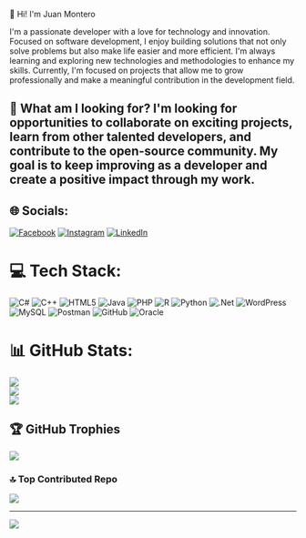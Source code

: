 👋 Hi! I'm Juan Montero

I'm a passionate developer with a love for technology and innovation. Focused on software development, I enjoy building solutions that not only solve problems but also make life easier and more efficient. I'm always learning and exploring new technologies and methodologies to enhance my skills. Currently, I'm focused on projects that allow me to grow professionally and make a meaningful contribution in the development field.

🚀 What am I looking for?
I'm looking for opportunities to collaborate on exciting projects, learn from other talented developers, and contribute to the open-source community. My goal is to keep improving as a developer and create a positive impact through my work.
---
## 🌐 Socials:
[![Facebook](https://img.shields.io/badge/Facebook-%231877F2.svg?logo=Facebook&logoColor=white)](https://facebook.com/juanmaria.monteroumana) [![Instagram](https://img.shields.io/badge/Instagram-%23E4405F.svg?logo=Instagram&logoColor=white)](https://instagram.com/jmonteroqp41) [![LinkedIn](https://img.shields.io/badge/LinkedIn-%230077B5.svg?logo=linkedin&logoColor=white)](https://linkedin.com/in/jmontero048) 

# 💻 Tech Stack:
![C#](https://img.shields.io/badge/c%23-%23239120.svg?style=for-the-badge&logo=csharp&logoColor=white) ![C++](https://img.shields.io/badge/c++-%2300599C.svg?style=for-the-badge&logo=c%2B%2B&logoColor=white) ![HTML5](https://img.shields.io/badge/html5-%23E34F26.svg?style=for-the-badge&logo=html5&logoColor=white) ![Java](https://img.shields.io/badge/java-%23ED8B00.svg?style=for-the-badge&logo=openjdk&logoColor=white) ![PHP](https://img.shields.io/badge/php-%23777BB4.svg?style=for-the-badge&logo=php&logoColor=white) ![R](https://img.shields.io/badge/r-%23276DC3.svg?style=for-the-badge&logo=r&logoColor=white) ![Python](https://img.shields.io/badge/python-3670A0?style=for-the-badge&logo=python&logoColor=ffdd54) ![.Net](https://img.shields.io/badge/.NET-5C2D91?style=for-the-badge&logo=.net&logoColor=white) ![WordPress](https://img.shields.io/badge/WordPress-%23117AC9.svg?style=for-the-badge&logo=WordPress&logoColor=white) ![MySQL](https://img.shields.io/badge/mysql-4479A1.svg?style=for-the-badge&logo=mysql&logoColor=white) ![Postman](https://img.shields.io/badge/Postman-FF6C37?style=for-the-badge&logo=postman&logoColor=white) ![GitHub](https://img.shields.io/badge/github-%23121011.svg?style=for-the-badge&logo=github&logoColor=white) ![Oracle](https://img.shields.io/badge/Oracle-F80000?style=for-the-badge&logo=oracle&logoColor=white)
# 📊 GitHub Stats:
![](https://github-readme-stats.vercel.app/api?username=jmontero048&theme=dark&hide_border=false&include_all_commits=true&count_private=true)<br/>
![](https://github-readme-streak-stats.herokuapp.com/?user=jmontero048&theme=dark&hide_border=false)<br/>
![](https://github-readme-stats.vercel.app/api/top-langs/?username=jmontero048&theme=dark&hide_border=false&include_all_commits=true&count_private=true&layout=compact)

## 🏆 GitHub Trophies
![](https://github-profile-trophy.vercel.app/?username=jmontero048&theme=radical&no-frame=false&no-bg=true&margin-w=4)

### 🔝 Top Contributed Repo
![](https://github-contributor-stats.vercel.app/api?username=jmontero048&limit=5&theme=dark&combine_all_yearly_contributions=true)

---
[![](https://visitcount.itsvg.in/api?id=jmontero048&icon=0&color=0)](https://visitcount.itsvg.in)

<!-- Proudly created with GPRM ( https://gprm.itsvg.in ) -->
